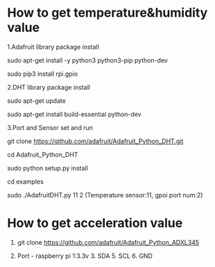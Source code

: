 # How to get temperature&humidity value
1.Adafruit library package install


  sudo apt-get install -y python3 python3-pip python-dev


  sudo pip3 install rpi.gpio 




2.DHT library package install


  sudo apt-get update


  sudo apt-get install build-essential python-dev


3.Port and Sensor set and run



  git clone https://github.com/adafruit/Adafruit_Python_DHT.git

  cd Adafruit_Python_DHT
  
  
  sudo python setup.py install


  cd examples


  sudo ./AdafruitDHT.py 11 2 (Temperature sensor:11, gpoi port num:2)


# How to get acceleration value
1. git clone https://github.com/adafruit/Adafruit_Python_ADXL345

2. Port - raspberry pi 1:3.3v 3. SDA 5. SCL 6. GND 
